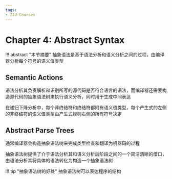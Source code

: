 ```yaml
---
tags:
- ZJU-Courses
---
```


# Chapter 4: Abstract Syntax

!!! abstract "本节摘要"
    抽象语法是基于语法分析和语义分析之间的过程，由编译器分析每个符号的语义值类型

## Semantic Actions

语法分析其负责解析和识别所写的源代码是否符合语言的语法，而编译器还需要构造源代码的抽象语法树来执行语义分析，同时用于生成中间表达

在递归下降分析中，每个非终结符和终结符都附有语义值类型，每个产生式的左侧的非终结符的语义值类型由产生式规则右侧的所有符号决定

## Abstract Parse Trees

通常编译器会构造抽象语法树来完成类型检查和翻译为机器码的过程

抽象语法树提供了介于语法分析其和语义分析后阶段之间的一个简洁清晰的借口，由语法分析其将具体的语法转化为构造一个抽象语法树

!!! tip "抽象语法树的好处"
    抽象语法树可以表达程序的结构
